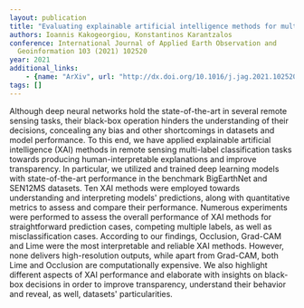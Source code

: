 ```yaml
---
layout: publication
title: "Evaluating explainable artificial intelligence methods for multi-label deep learning classification tasks in remote sensing"
authors: Ioannis Kakogeorgiou, Konstantinos Karantzalos
conference: International Journal of Applied Earth Observation and
  Geoinformation 103 (2021) 102520
year: 2021
additional_links: 
    - {name: "ArXiv", url: "http://dx.doi.org/10.1016/j.jag.2021.102520"}
tags: []
---
```

Although deep neural networks hold the state-of-the-art in several remote
sensing tasks, their black-box operation hinders the understanding of their
decisions, concealing any bias and other shortcomings in datasets and model
performance. To this end, we have applied explainable artificial intelligence
(XAI) methods in remote sensing multi-label classification tasks towards
producing human-interpretable explanations and improve transparency. In
particular, we utilized and trained deep learning models with state-of-the-art
performance in the benchmark BigEarthNet and SEN12MS datasets. Ten XAI methods
were employed towards understanding and interpreting models' predictions, along
with quantitative metrics to assess and compare their performance. Numerous
experiments were performed to assess the overall performance of XAI methods for
straightforward prediction cases, competing multiple labels, as well as
misclassification cases. According to our findings, Occlusion, Grad-CAM and
Lime were the most interpretable and reliable XAI methods. However, none
delivers high-resolution outputs, while apart from Grad-CAM, both Lime and
Occlusion are computationally expensive. We also highlight different aspects of
XAI performance and elaborate with insights on black-box decisions in order to
improve transparency, understand their behavior and reveal, as well, datasets'
particularities.
